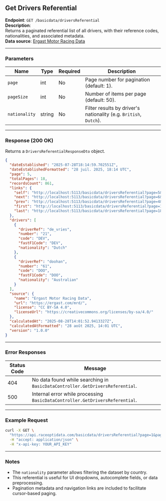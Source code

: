 ## Get Drivers Referential

**Endpoint**: `GET /basicdata/driversReferential`  
**Description**:  
Returns a paginated referential list of all drivers, with their reference codes, nationalities, and associated metadata.  
**Data source**: [Ergast Motor Racing Data](https://ergast.com/mrd/)

---

### Parameters

| Name         | Type   | Required | Description |
|--------------|--------|----------|-------------|
| `page`       | int    | No       | Page number for pagination (default: 1). |
| `pageSize`   | int    | No       | Number of items per page (default: 50). |
| `nationality`| string | No       | Filter results by driver's nationality (e.g. `British`, `Dutch`). |

---

### Response (200 OK)

Returns a `DriversReferentialResponseDto` object.

```json
{
  "dateEstablished": "2025-07-28T18:14:59.702551Z",
  "dateEstablishedFormatted": "28 juil. 2025, 18:14 UTC",
  "page": 5,
  "totalPages": 18,
  "recordsCount": 861,
  "links": {
    "self": "http://localhost:5113/basicdata/driversReferential?page=5&pageSize=50",
    "next": "http://localhost:5113/basicdata/driversReferential?page=6&pageSize=50",
    "prev": "http://localhost:5113/basicdata/driversReferential?page=4&pageSize=50",
    "first": "http://localhost:5113/basicdata/driversReferential?page=1&pageSize=50",
    "last": "http://localhost:5113/basicdata/driversReferential?page=18&pageSize=50"
  },
  "drivers": [
    {
      "driverRef": "de_vries",
      "number": "21",
      "code": "DEV",
      "fastF1Code": "DEV",
      "nationality": "Dutch"
    },
    {
      "driverRef": "doohan",
      "number": "61",
      "code": "DOO",
      "fastF1Code": "DOO",
      "nationality": "Australian"
    }
  ],
  "source": {
    "name": "Ergast Motor Racing Data",
    "url": "https://ergast.com/mrd/",
    "license": "CC BY-SA 4.0",
    "licenseUrl": "https://creativecommons.org/licenses/by-sa/4.0/"
  },
  "calculatedAt": "2025-08-28T14:01:52.9413327Z",
  "calculatedAtFormatted": "28 août 2025, 14:01 UTC",
  "version": "1.0.0"
}
```

---

### Error Responses

| Status Code | Message |
|-------------|---------|
| 404         | No data found while searching in `BasicDataController.GetDriversReferential`. |
| 500         | Internal error while processing `BasicDataController.GetDriversReferential`.  |

---

### Example Request

```bash
curl -X GET \
  "https://api.raceoptidata.com/basicdata/driversReferential?page=1&pageSize=50&nationality=British" \
  -H "accept: application/json" \
  -H "x-api-key: YOUR_API_KEY"
```

---

### Notes

- The `nationality` parameter allows filtering the dataset by country.
- This referential is useful for UI dropdowns, autocomplete fields, or data preprocessing.
- Pagination metadata and navigation links are included to facilitate cursor-based paging.